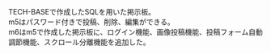 TECH-BASEで作成したSQLを用いた掲示板。  
m5はパスワード付きで投稿、削除、編集ができる。  
m6はm5で作成した掲示板に、ログイン機能、画像投稿機能、投稿フォーム自動調節機能、スクロール分離機能を追加した。

